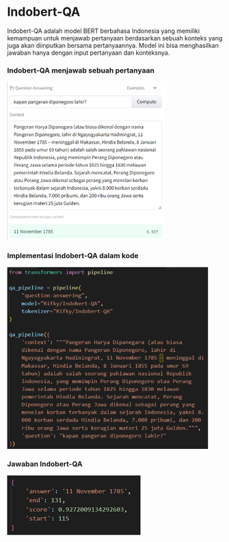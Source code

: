 # Indobert-QA

Indobert-QA adalah model BERT berbahasa Indonesia yang memiliki kemampuan untuk menjawab pertanyaan berdasarkan sebuah konteks yang juga akan diinputkan bersama pertanyaannya. Model ini bisa menghasilkan jawaban hanya dengan input pertanyaan dan konteksnya.

### Indobert-QA menjawab sebuah pertanyaan
![Gambar.1 Indobert-QA menjawab sebuah pertanyaan.](images/Indobert-QA.png)

### Implementasi Indobert-QA dalam kode
![Gambar.2 implementasi Indobert-QA.](images/Indobert-QA_implementation.png)

### Jawaban Indobert-QA
![Gambar.3 jawaban Indobert-QA.](images/Indobert-QA_answer.png)
